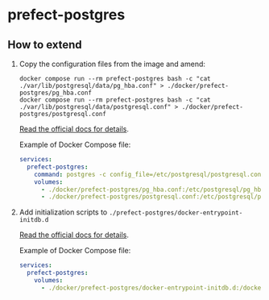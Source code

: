 # prefect-postgres

## How to extend

1. Copy the configuration files from the image and amend:

    ```shell
    docker compose run --rm prefect-postgres bash -c "cat ./var/lib/postgresql/data/pg_hba.conf" > ./docker/prefect-postgres/pg_hba.conf
    docker compose run --rm prefect-postgres bash -c "cat ./var/lib/postgresql/data/postgresql.conf" > ./docker/prefect-postgres/postgresql.conf
    ```

    [Read the official docs for details](https://github.com/docker-library/docs/blob/master/postgres/README.md#database-configuration).

    Example of Docker Compose file:

    ```yaml
    services:
      prefect-postgres:
        command: postgres -c config_file=/etc/postgresql/postgresql.conf
        volumes:
          - ./docker/prefect-postgres/pg_hba.conf:/etc/postgresql/pg_hba.conf:ro
          - ./docker/prefect-postgres/postgresql.conf:/etc/postgresql/postgresql.conf:ro
    ```

2. Add initialization scripts to `./prefect-postgres/docker-entrypoint-initdb.d`

    [Read the official docs for details](https://github.com/docker-library/docs/blob/master/postgres/README.md#initialization-scripts).

    Example of Docker Compose file:

    ```yaml
    services:
      prefect-postgres:
        volumes:
          - ./docker/prefect-postgres/docker-entrypoint-initdb.d:/docker-entrypoint-initdb.d:ro
    ```
